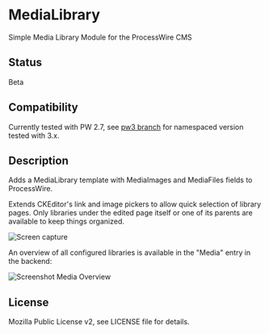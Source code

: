 # MediaLibrary
Simple Media Library Module for the ProcessWire CMS

## Status

Beta

## Compatibility

Currently tested with PW 2.7, see [pw3 branch](https://github.com/BitPoet/MediaLibrary/tree/pw3) for namespaced version tested with 3.x.

## Description

Adds a MediaLibrary template with MediaImages and MediaFiles fields to ProcessWire.

Extends CKEditor's link and image pickers to allow quick selection of library pages. Only libraries under the edited page itself or one of its parents are available to keep things organized.

![Screen capture](https://bitpoet.github.io/img/medialibrarycapture.gif)

An overview of all configured libraries is available in the "Media" entry in the backend:

![Screenshot Media Overview](https://bitpoet.github.io/img/medialibrary.png)

## License

Mozilla Public License v2, see LICENSE file for details.
